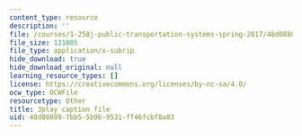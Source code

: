 ```yaml
---
content_type: resource
description: ''
file: /courses/1-258j-public-transportation-systems-spring-2017/48d088097bb55b9b9531ff46fcbf8a83_avWOCswUJyI.vtt
file_size: 121005
file_type: application/x-subrip
hide_download: true
hide_download_original: null
learning_resource_types: []
license: https://creativecommons.org/licenses/by-nc-sa/4.0/
ocw_type: OCWFile
resourcetype: Other
title: 3play caption file
uid: 48d08809-7bb5-5b9b-9531-ff46fcbf8a83
---
```


